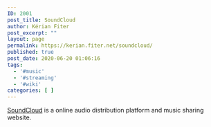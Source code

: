 ```yaml
---
ID: 2001
post_title: SoundCloud
author: Kérian Fiter
post_excerpt: ""
layout: page
permalink: https://kerian.fiter.net/soundcloud/
published: true
post_date: 2020-06-20 01:06:16
tags:
  - '#music'
  - '#streaming'
  - '#wiki'
categories: [ ]
---
```

[SoundCloud][1] is a online audio distribution platform and music sharing website.

 [1]: https://soundcloud.com/